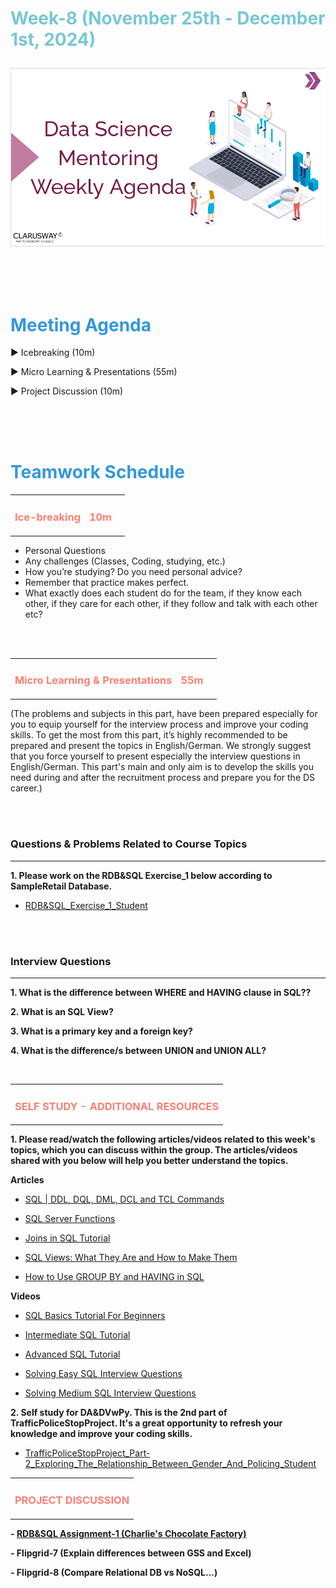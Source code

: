 <h1><strong><span style="color: #77C8D5;">Week-8 (November 25th - December 1st, 2024)</strong></span>

![logo](ds_agenda_logo.png)

<br>



<h1><strong><span style="color: #3498DB;">Meeting Agenda</strong></h1></span>

<span class="c16 c30">▶ </span><span
class="c42 c82">Icebreaking (10m)</span><span class="c16 c23"> </span>

<span class="c16 c30">▶ </span><span
class="c42 c82">Micro Learning & Presentations (55m)</span><span class="c46 c42 c48"> </span>

<span class="c30">▶ </span><span class="c46 c48 c42">Project Discussion (10m)</span>

<br>
<br>
<br>

<div style="page-break-after: always;"></div>

<h1><strong><span style="color: #3498DB;">Teamwork Schedule</strong></h1></span>

<table style= "width:100%;">
                <tr>
                <td style="color: #FA8072; text-align:left "><h3><strong><p>Ice-breaking</td>
                <td style="color: #FA8072; text-align:right;"><h3><strong><p>10m</p><td>                </tr>
</table>

- Personal Questions 
- Any challenges (Classes, Coding, studying, etc.) 
- How you’re studying? Do you need personal advice? 
- Remember that practice makes perfect. 
- What exactly does each student do for the team, if they know each other, if they care for each other, if they follow and talk with each other etc? 

<br>
<br>

<table style= "width:100%;">
                <tr>
                <td style="color: #FA8072; text-align:left "><h3><strong><p>Micro Learning & Presentations</td>
                <td style="color: #FA8072; text-align:right;"><h3><strong><p>55m</p><td>                </tr>
</table>
(The problems and subjects in this part, have been prepared especially for you to equip yourself for the interview process and improve your coding skills. 
To get the most from this part, it’s highly recommended to be prepared and present the topics in English/German.
We strongly suggest that you force yourself to present especially the interview questions in English/German. 
This part's main and only aim is to develop the skills you need during and after the recruitment process and prepare you for the DS career.)


                  
<br><br>
<h3><strong>Questions & Problems Related to Course Topics</strong></h4>
<hr>

**1. Please work on the RDB&SQL Exercise_1 below according to SampleRetail Database.**
   
   - [RDB&SQL_Exercise_1_Student](https://github.com/clarusway/DS-DE1024-EN-DA-Students/blob/main/2-%20Weekly%20Agendas/DA_8%20Agenda/RDB%26SQL_Exercise_1_Student.sql)


<br><br>
<h3><strong>Interview Questions</strong></h4>
<hr>

**1. What is the difference  between <a> WHERE and HAVING </a> clause in SQL??**

**2. What is an <a>SQL View?</a>**

**3. What is a <a>primary key</a> and a <a>foreign key</a>?**

**4. What is the difference/s between  <a>UNION</a> and  <a>UNION ALL</a>?**


<br>


<table style= "width:100%;">
                <tr>
                <td style="color: #FA8072; text-align:left "><h3><strong><p>SELF STUDY - ADDITIONAL RESOURCES</td>
                </tr>
</table>

**1. Please read/watch the following articles/videos related to this week's topics, which you can discuss within the group. The articles/videos shared with you below will help you better understand the topics.**

   **Articles**

   - [SQL | DDL, DQL, DML, DCL and TCL Commands](https://www.geeksforgeeks.org/sql-ddl-dql-dml-dcl-tcl-commands/)

   - [SQL Server Functions](https://www.w3schools.com/sql/sql_ref_sqlserver.asp)

   - [Joins in SQL Tutorial](https://www.datacamp.com/tutorial/sql-joins?utm_source=google&utm_medium=paid_search&utm_campaignid=19589720824&utm_adgroupid=157156376591&utm_device=c&utm_keyword=&utm_matchtype=&utm_network=g&utm_adpostion=&utm_creative=684753664957&utm_targetid=aud-517318242147:dsa-2218886984820&utm_loc_interest_ms=&utm_loc_physical_ms=1012780&utm_content=&utm_campaign=230119_1-sea~dsa~tofu_2-b2c_3-row-p2_4-prc_5-na_6-na_7-le_8-pdsh-go_9-na_10-na_11-na-jan24&gad_source=1&gclid=Cj0KCQiAtOmsBhCnARIsAGPa5yZcp-tiK_1qyAnBckIL0RjPhrnhZ1_7yBZnW595aAitgk3aHgv_YYkaAhGAEALw_wcB)

   - [SQL Views: What They Are and How to Make Them](https://medium.datadriveninvestor.com/sql-views-what-they-are-and-how-to-make-62229b2f0fd7)              
                  
   - [How to Use GROUP BY and HAVING in SQL](https://www.datacamp.com/tutorial/group-by-having-clause-sql?utm_source=google&utm_medium=paid_search&utm_campaignid=19589720824&utm_adgroupid=157156376591&utm_device=c&utm_keyword=&utm_matchtype=&utm_network=g&utm_adpostion=&utm_creative=684753664957&utm_targetid=aud-517318242147:dsa-2218886984820&utm_loc_interest_ms=&utm_loc_physical_ms=1012780&utm_content=&utm_campaign=230119_1-sea~dsa~tofu_2-b2c_3-row-p2_4-prc_5-na_6-na_7-le_8-pdsh-go_9-na_10-na_11-na-jan24&gad_source=1&gclid=Cj0KCQiAtOmsBhCnARIsAGPa5ybm9-_cZO3oKTnLeuGwNz3oo8ZZLq4qpzn9dzyzRZGjBMn4TF4Q2ngaAtlREALw_wcB)


   **Videos**

   - [SQL Basics Tutorial For Beginners](https://www.youtube.com/watch?v=RSlqWnP-Dy8&list=PLUaB-1hjhk8GT6N5ne2qpf603sF26m2PW)  

   - [Intermediate SQL Tutorial](https://www.youtube.com/watch?v=9URM1_2S0ho&list=PLUaB-1hjhk8HTgPnBukmMq7QTe83ANirL) 

   - [Advanced SQL Tutorial](https://www.youtube.com/watch?v=K1WeoKxLZ5o&list=PLUaB-1hjhk8EBZNL4nx4Otoa5Wb--rEpU) 

   - [Solving Easy SQL Interview Questions](https://www.youtube.com/watch?v=ZHaYOC0H5KE&list=PLUaB-1hjhk8Fm_xpyeN4292wgE542Jy17)

   - [Solving Medium SQL Interview Questions](https://www.youtube.com/watch?v=fT-8mRf_-Hk)

**2. Self study for DA&DVwPy. This is the 2nd part of TrafficPoliceStopProject. It's a great opportunity to refresh your knowledge and improve your coding skills.** 
                  
   - [TrafficPoliceStopProject_Part-2_Exploring_The_Relationship_Between_Gender_And_Policing_Student](https://github.com/clarusway/DS-DE1024-EN-DA-Students/blob/main/2-%20Weekly%20Agendas/DA_8%20Agenda/TrafficPoliceStopProject_Part-2_Exploring_The_Relationship_Between_Gender_And_Policing_Student.ipynb)

<be>


<table style= "width:100%;">
                <tr>
                <td style="color: #FA8072; text-align:left "><h3><strong><p>PROJECT DISCUSSION</td>
                </tr>
                
</table>


**- [RDB&SQL Assignment-1 (Charlie's Chocolate Factory)](https://academy.clarusway.com/path-player?courseid=ds-rdb-and-sql-miscellaneous-for-de-cohorts&unit=66a79a92340ad79f140a97f1Unit)** <br>


**- Flipgrid-7 (Explain differences between GSS and Excel)** <br> 

**- Flipgrid-8 (Compare Relational DB vs NoSQL...)**
